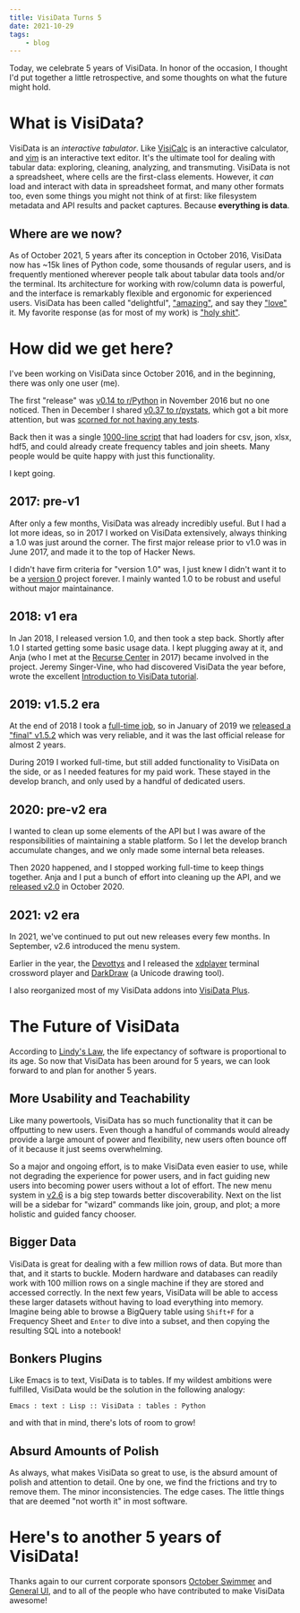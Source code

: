 ```yaml
---
title: VisiData Turns 5
date: 2021-10-29
tags:
    - blog
---
```


Today, we celebrate 5 years of VisiData.  In honor of the occasion, I thought I'd put together a little retrospective, and some thoughts on what the future might hold.

# What is VisiData?

VisiData is an *interactive tabulator*.  Like [VisiCalc](https://en.wikipedia.org/wiki/VisiCalc) is an interactive calculator, and [vim](https://en.wikipedia.org/wiki/Vim_(text_editor)) is an interactive text editor.
It's the ultimate tool for dealing with tabular data: exploring, cleaning, analyzing, and transmuting.
VisiData is not a spreadsheet, where cells are the first-class elements.  However, it *can* load and interact with data in spreadsheet format, and many other formats too, even some things you might not think of at first: like filesystem metadata and API results and packet captures.
Because **everything is data**.

## Where are we now?

As of October 2021, 5 years after its conception in October 2016, VisiData now has ~15k lines of Python code, some thousands of regular users, and is frequently mentioned wherever people talk about tabular data tools and/or the terminal.
Its architecture for working with row/column data is powerful, and the interface is remarkably flexible and ergonomic for experienced users.
VisiData has been called "delightful", ["amazing"](https://www.reddit.com/r/vim/comments/kf4wgb/visidata_a_cool_vimlike_tool_for_examining_and/), and say they ["love"](https://twitter.com/AlexNetoGeo/status/1451327794860941319) it.
My favorite response (as for most of my work) is ["holy shit"](https://twitter.com/hillelogram/status/1252827658745860096).

# How did we get here?

I've been working on VisiData since October 2016, and in the beginning, there was only one user (me).

The first "release" was [v0.14 to r/Python](https://www.reddit.com/r/Python/comments/5ct5kd/visidata_a_curses_interface_for_exploration_of/) in November 2016 but no one noticed.  Then in December I shared [v0.37 to r/pystats](https://www.reddit.com/r/pystats/comments/5hpph6/please_help_test_my_new_cursestextmode_data/), which got a bit more attention, but was [scorned for not having any tests](https://www.reddit.com/r/pystats/comments/5hpph6/please_help_test_my_new_cursestextmode_data/db30878/).

Back then it was a single [1000-line script](https://github.com/saulpw/visidata/blob/v0.31/bin/vd) that had loaders for csv, json, xlsx, hdf5, and could already create frequency tables and join sheets.  Many people would be quite happy with just this functionality.

I kept going.

## 2017: pre-v1

After only a few months, VisiData was already incredibly useful.  But I had a lot more ideas, so in 2017 I worked on VisiData extensively, always thinking a 1.0 was just around the corner.
The first major release prior to v1.0 was in June 2017, and made it to the top of Hacker News.

I didn't have firm criteria for "version 1.0" was, I just knew I didn't want it to be a
[version 0](https://0ver.org/) project forever.  I mainly wanted 1.0 to be robust and useful without
major maintainance.

## 2018: v1 era

In Jan 2018, I released version 1.0, and then took a step back.
Shortly after 1.0 I started getting some basic usage data.
I kept plugging away at it, and Anja (who I met at the [Recurse Center](https://recurse.com) in 2017) became involved in the project.
Jeremy Singer-Vine, who had discovered VisiData the year before, wrote the excellent [Introduction to VisiData tutorial](https://jsvine.github.io/intro-to-visidata/).

## 2019: v1.5.2 era

At the end of 2018 I took a [full-time job](https://cionic.com), so in January of 2019 we [released a "final" v1.5.2](https://www.visidata.org/blog/2019/v1.5.2/) which was very reliable, and it was the last official release for almost 2 years.

During 2019 I worked full-time, but still added functionality to VisiData on the side, or as I needed features for my paid work.  These stayed in the develop branch, and only used by a handful of dedicated users.

## 2020: pre-v2 era

I wanted to clean up some elements of the API but I was aware of the responsibilities of maintaining a stable platform.
So I let the develop branch accumulate changes, and we only made some internal beta releases.

Then 2020 happened, and I stopped working full-time to keep things together.
Anja and I put a bunch of effort into cleaning up the API, and we [released v2.0](https://www.visidata.org/blog/2020/v2.0/) in October 2020.

## 2021: v2 era

In 2021, we've continued to put out new releases every few months.
In September, v2.6 introduced the menu system.

Earlier in the year, the [Devottys](https://github.com/devottys/) and I released the [xdplayer](https://github.com/devottys/xdplayer) terminal crossword player and [DarkDraw](https://github.com/devottys/darkdraw) (a Unicode drawing tool).

I also reorganized most of my VisiData addons into [VisiData Plus](https://github.com/visidata/vdplus).

# The Future of VisiData

According to [Lindy's Law](https://en.wikipedia.org/wiki/Lindy_effect), the life expectancy of software is proportional to its age.
So now that VisiData has been around for 5 years, we can look forward to and plan for another 5 years.

## More Usability and Teachability

Like many powertools, VisiData has so much functionality that it can be offputting to new users.  Even though a handful of commands would already provide a large amount of power and flexibility, new users often bounce off of it because it just seems overwhelming.

So a major and ongoing effort, is to make VisiData even easier to use, while not degrading the experience for power users, and in fact guiding new users into becoming power users without a lot of effort.  The new menu system in [v2.6](https://www.visidata.org/blog/2021/v2.6/) is a big step towards better discoverability.  Next on the list will be a sidebar for "wizard" commands like join, group, and plot; a more holistic and guided fancy chooser.


## Bigger Data

VisiData is great for dealing with a few million rows of data.  But more than that, and it starts to buckle.  Modern hardware and databases can readily work with 100 million rows on a single machine if they are stored and accessed correctly.  In the next few years, VisiData will be able to access these larger datasets without having to load everything into memory.  Imagine being able to browse a BigQuery table using `Shift+F` for a Frequency Sheet and `Enter` to dive into a subset, and then copying the resulting SQL into a notebook!

## Bonkers Plugins

Like Emacs is to text, VisiData is to tables.  If my wildest ambitions were fulfilled, VisiData would be the solution in the following analogy:

    Emacs : text : Lisp :: VisiData : tables : Python

and with that in mind, there's lots of room to grow!

## Absurd Amounts of Polish

As always, what makes VisiData so great to use, is the absurd amount of polish and attention to detail.  One by one, we find the frictions and try to remove them.  The minor inconsistencies.  The edge cases.  The little things that are deemed "not worth it" in most software.

# Here's to another 5 years of VisiData!

Thanks again to our current corporate sponsors [October Swimmer](https://www.octoberswimmer.com/) and [General UI](https://genui.com), and to all of the people who have contributed to make VisiData awesome!
